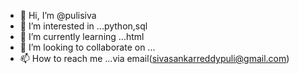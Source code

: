 - 👋 Hi, I’m @pulisiva
- 👀 I’m interested in ...python,sql
- 🌱 I’m currently learning ...html
- 💞️ I’m looking to collaborate on ...
- 📫 How to reach me ...via email(sivasankarreddypuli@gmail.com)
<!---
pulisiva/pulisiva is a ✨ special ✨ repository because its `README.md` (this file) appears on your GitHub profile.
You can click the Preview link to take a look at your changes.
--->
